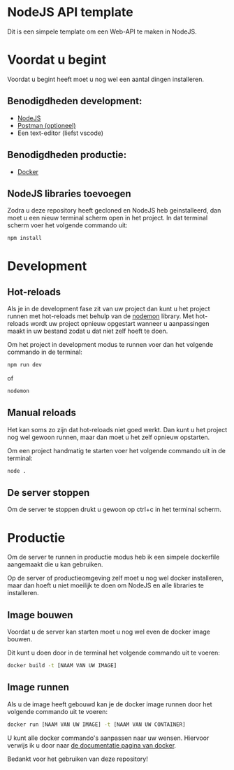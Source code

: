 # NodeJS API template
Dit is een simpele template om een Web-API te maken in NodeJS. 

# Voordat u begint
Voordat u begint heeft moet u nog wel een aantal dingen installeren.
## Benodigdheden development:
- [NodeJS](https://nodejs.org/en/)
- [Postman (optioneel)](https://www.postman.com/downloads/?utm_source=postman-home)
- Een text-editor (liefst vscode)

## Benodigdheden productie:
- [Docker](https://www.docker.com/products/docker-desktop)

## NodeJS libraries toevoegen
Zodra u deze repository heeft gecloned en NodeJS heb geinstalleerd, dan moet u een nieuw terminal scherm open in het project. In dat terminal scherm voer het volgende commando uit:

``` bash
npm install
```

# Development
## Hot-reloads
Als je in de development fase zit van uw project dan kunt u het project runnen met hot-reloads met behulp van de [nodemon](https://www.npmjs.com/package/nodemon) library. Met hot-reloads wordt uw project opnieuw opgestart wanneer u aanpassingen maakt in uw bestand zodat u dat niet zelf hoeft te doen.

Om het project in development modus te runnen voer dan het volgende commando in de terminal:

```bash
npm run dev
```
of
```bash
nodemon
```

## Manual reloads
Het kan soms zo zijn dat hot-reloads niet goed werkt. Dan kunt u het project nog wel gewoon runnen, maar dan moet u het zelf opnieuw opstarten.

Om een project handmatig te starten voer het volgende commando uit in de terminal:

```bash
node .
```

## De server stoppen
Om de server te stoppen drukt u gewoon op ctrl+c in het terminal scherm.


# Productie
Om de server te runnen in productie modus heb ik een simpele dockerfile aangemaakt die u kan gebruiken. 

Op de server of productieomgeving zelf moet u nog wel docker installeren, maar dan hoeft u niet moeilijk te doen om NodeJS en alle libraries te installeren.

## Image bouwen
Voordat u de server kan starten moet u nog wel even de docker image bouwen.

Dit kunt u doen door in de terminal het volgende commando uit te voeren:

```bash
docker build -t [NAAM VAN UW IMAGE]
```
## Image runnen

Als u de image heeft gebouwd kan je de docker image runnen door het volgende commando uit te voeren:

```bash
docker run [NAAM VAN UW IMAGE] -t [NAAM VAN UW CONTAINER]
```

U kunt alle docker commando's aanpassen naar uw wensen. Hiervoor verwijs ik u door naar [de documentatie pagina van docker](https://docs.docker.com/engine/reference/run/).

Bedankt voor het gebruiken van deze repository!